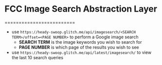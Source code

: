 # FCC Image Search Abstraction Layer
=========================

* use `https://heady-swoop.glitch.me/api/imagesearch/<SEARCH TERM>/offset=<PAGE NUMBER>` to perform a Google image search
    * **SEARCH TERM** is the image keywords you wish to search for
    * **PAGE NUMBER** is which page of the results you wish to see
* use `https://heady-swoop.glitch.me/api/latest/imagesearch/` to view the last 10 search queries

